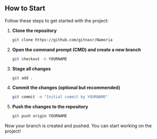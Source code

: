 ## How to Start

Follow these steps to get started with the project:

1. **Clone the repository**
   ```sh
   git clone https://github.com/gitnasr/Namoria
   ```

2. **Open the command prompt (CMD) and create a new branch**
   ```sh
   git checkout -b YOURNAME  
   ```

3. **Stage all changes**
   ```sh
   git add .
   ```

4. **Commit the changes (optional but recommended)**
   ```sh
   git commit -m "Initial commit by YOURNAME"
   ```

5. **Push the changes to the repository**
   ```sh
   git push origin YOURNAME
   ```

Now your branch is created and pushed. You can start working on the project!

